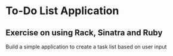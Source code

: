 # To-Do List Application

## Exercise on using Rack, Sinatra and Ruby

Build a simple application to create a task list based on user input
